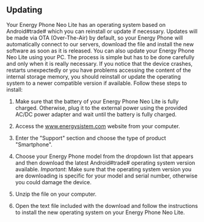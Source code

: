 ## Updating

Your Energy Phone Neo Lite has an operating system based on Android#trade# which you can reinstall or update if necessary. Updates will be made via OTA (Over-The-Air) by default, so your Energy Phone will automatically connect to our servers, download the file and install the new software as soon as it is released.
You can also update your Energy Phone Neo Lite using your PC. The process is simple but has to be done carefully and only when it is really necessary. If you notice that the device crashes, restarts unexpectedly or you have problems accessing the content of the internal storage memory, you should reinstall or update the operating system to a newer compatible version if available.
Follow these steps to install:

1.	Make sure that the battery of your Energy Phone Neo Lite is fully charged. Otherwise, plug it to the external power using the provided AC/DC power adapter and wait until the battery is fully charged.

2.	Access the www.energysistem.com website from your computer.

3.	Enter the "Support" section and choose the type of product "Smartphone".

4.	Choose your Energy Phone model from the dropdown list that appears and then download the latest Android#trade# operating system version available. 
*Important*: Make sure that the operating system version you are downloading is specific for your model and serial number, otherwise you could damage the device.

5.	Unzip the file on your computer.

6.	Open the text file included with the download and follow the instructions to install the new operating system on your Energy Phone Neo Lite.



